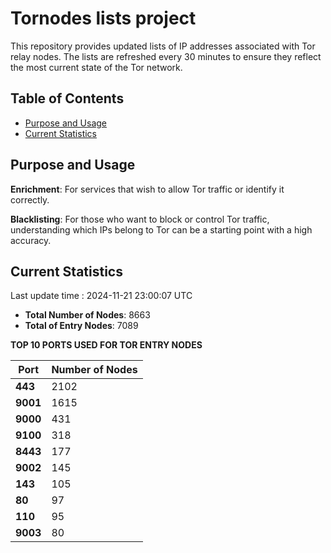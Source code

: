 # Tornodes lists project

This repository provides updated lists of IP addresses associated with Tor relay nodes. The lists are refreshed every 30 minutes to ensure they reflect the most current state of the Tor network.

## Table of Contents

- [Purpose and Usage](#purpose-and-usage)
- [Current Statistics](#current-statistics)


## Purpose and Usage

**Enrichment**: For services that wish to allow Tor traffic or identify it correctly.

**Blacklisting**: For those who want to block or control Tor traffic, understanding which IPs belong to Tor can be a starting point with a high accuracy.

## Current Statistics

Last update time : 2024-11-21 23:00:07 UTC

- **Total Number of Nodes**: 8663
- **Total of Entry Nodes**: 7089

**TOP 10 PORTS USED FOR TOR ENTRY NODES**

| **Port** | **Number of Nodes** |
|------|-----------------|
| **443**   | 2102  |
| **9001**   | 1615  |
| **9000**   | 431  |
| **9100**   | 318  |
| **8443**   | 177  |
| **9002**   | 145  |
| **143**   | 105  |
| **80**   | 97  |
| **110**   | 95  |
| **9003**   | 80  |

